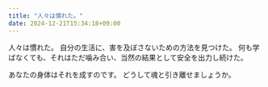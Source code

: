 ```yaml
---
title: "人々は慣れた。"
date: 2024-12-21T15:34:18+09:00
---
```

人々は慣れた。
自分の生活に、害を及ぼさないための方法を見つけた。
何も学ばなくても、それはただ噛み合い、当然の結果として安全を出力し続けた。

あなたの身体はそれを成すのです。
どうして魂と引き離せましょうか。

